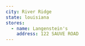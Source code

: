 ```yaml
---
city: River Ridge
state: louisiana
stores:
  - name: Langenstein's
    address: 122 SAUVE ROAD
---
```

